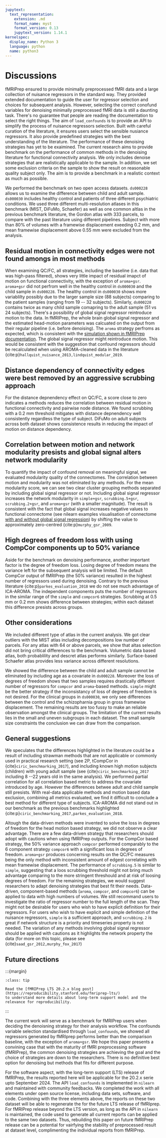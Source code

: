 ```yaml
---
jupytext:
  text_representation:
    extension: .md
    format_name: myst
    format_version: 0.13
    jupytext_version: 1.14.1
kernelspec:
  display_name: Python 3
  language: python
  name: python3
---
```


# Discussions

<!-- Take home message
- fMRIPrep does a good job 
- Quality control your data
- Choise of atlas doesn't impact the results much
- ICA-AROMA is not magical
 -->

fMRIPrep ensured to provide minimally preprocessed fMRI data and a large collection of nuisance regressors in the standard way.
They provided extended documentation to guide the user for regressor selection and choices for subsequent analysis.
However, selecting the correct conofund variables for denoising minimally preprocessed fMRI data is still a daunting task.
There's no guarantee that people are reading the documentation to select the right things. <!-- This sentence is too blunt and harsh -->
The aim of `load_confounds` is to provide an API to simplify the process of nuisance regressors selection.
Built with careful curation of the literature, it ensures users select the sensible nusiance regressors.
It also provide predefined strategies with the best understanding of the literature.
The performance of these denoising strategies has yet to be exaimined.
The current research aims to provide benchmark on the performance of common methods in the denoising literature for functional connectivity analysis.
We only includes denoise strategies that are realistically applicable to the sample.
In addition, we set some exclusion criteria on the sample to show the result on reasonable quality subject only.
The aim is to provide a benchmark in a realistic context as much as possible.

We performed the benchmark on two open access datasets.
`ds000228` allows us to examine the difference between child and adult sample.
`ds000030` includes healthy control and patients of three different psychiatric conditions.
We used three different multi-resolution atlases in this benchmark (MIST, DiFuMo, Schaefer)
as well as one common altlas in the previous benchmark literature,
the Gordon atlas with 333 parcels, to compare with the past literature using different pipelines.
Subject with more than 80% of volumes with a framewise displacement exeeding 0.2 mm, 
and mean framewise displacement above 0.55 mm were excluded from the analysis.

## Residual motion in connectivity edges were not found amongs in most methods
<!-- QC/FC -->
When examining QC/FC, all strategies, including the baseline (i.e. data that was high-pass filtered),
shows very little impact of residual imapct of motion on functional connectivity, with the exception of `aroma+gsr`.
`aroma+gsr` did not perfrom well in the healthy control in `ds000030` and the child sample in `ds000228`.
The healthy control in `ds000030` shows more variablilty possibly due to the larger sample size (88 subjects) comparing to the patient samples (ranging from 19 -- 32 subjects).
Similarly, `ds000228` contains twice as many child sample comapring to the adult sample (51 vs 24 subjects).
There's a possibility of global signal regressor reintroduce motion to the data.
In fMRIPrep, the whole brain global signal regressor and the estimated head-motion parameters was calcuated on the output from their regular pipeline (i.e. before denoising).
The `aroma` strategy perfroms as expected, which is consistent with the [simulation shown in fMRIPrep documentation](https://github.com/nipreps/fmriprep-notebooks/blob/9933a628dfb759dc73e61701c144d67898b92de0/05%20-%20Discussion%20AROMA%20confounds%20-%20issue-817%20%5BJ.%20Kent%5D.ipynb).
The global signal regressor might reintroduce motion. 
This would be consistent with the suggestion that confound regressors should be recalculated when using AROMA-cleaned data in the literature {cite:p}`hallquist_nuisance_2013,lindquist_modular_2019`.

## Distance dependency of connectivity edges were best removed by an aggressive scrubbing approach
<!-- Distance dependency -->
For the distance depnendency effect on QC/FC, a score close to zero indicates a methods reduces the correlation between residual motion in functional connectivity and pairwise node distance.
We found scrubbing with a 0.2 mm threshold mitigates with distance depnendency well consistently regardless the type of subject.
DiFuMo on adult subjects across both dataset shows consistence results in reducing the impact of motion on distance dependency.

## Correlation between motion and network modularity presists and global signal alters network modularity
<!-- network modularity -->
To quantify the impact of confound removal on meaningful signal, we evaluated modularity quality of the connectomes.
The correlation between motion and modularity was not eliminated by any methods.
For the mean modularity score, we can see two clear cluster grouping methods separated by including global signal regressor or not. 
Including global signal regressor increases the network modularity in `simple+gsr`, `scrubbing.5+gsr`, `scrubbing.2+gsr`, and `aroma+gsr` (with a smaller magnitude). 
The result is consistent with the fact that global signal increases negative values to functional connectome 
(see nilearn examples visualisation of connectome [with and without global signal regression](https://nilearn.github.io/stable/auto_examples/03_connectivity/plot_signal_extraction.html#the-impact-of-global-signal-removal))
by shifting the value to approximately zero-centred {cite:p}`murphy_gsr_2009`. 

## High degrees of freedom loss with using CompCor components up to 50% variance
<!-- dof loss -->
Aside for the benchmark on denoising performance, another important factor is the degree of freedom loss.
Losing degree of freedom means the variance left for the subsequent analysis will be limited.
The default CompCor output of fMRIPrep (the 50% variance) resulted in the highest number of regressors used during denoising. 
Contrary to the previous literature {cite:p}`parkes_evaluation_2018` we do not see much advantage of ICA-AROMA.
The independent components puts the number of regressors in the similar range of the `simple` and `compcor6` strategies.
Scrubbing at 0.5 mm or 0.2 mm shows difference between strategies; 
within each dataset this difference presists across groups.

## Other considerations
<!-- other things to consider -->
We included different type of atlas in the current analysis.
We got clear outliers with the MIST atlas including decompositions low number of parcels. 
For any atlas with 64 or above parcels, we show that altas selection did not bring critical differences to the benchmark.
Volumetric data based atlas, both probablility and descret atlas performs similarly.
Surface-based Schaefer atlas provides less variance across different resolutions.

We showed the difference between the child and adult sample cannot be eliminated by including age as a covariate in `ds000228`.
Moreover the loss of degrees of freedom shows that two samples requires drastically different number of regressors for `compcor` and `aroma`-based methods.
`simple` might be the better strategy if the inconsistancy of loss of degrees of freedom is not desired.
For the clinical groups in `ds000030`, we only see differences between the control and the schizopharnia group in gross framewise displacement.
The remaining results are too fussy to make an reliable observation amongst the clinical groups.
The limitation of the current results lies in the small and uneven subgroups in each dataset. 
The small sample size constraints the conclusion we can draw from the comparison. 

## General suggestions

We speculates that the differences highlighted in the literature could be a result of including strawman methods that are not applicable or commonly used in practical research setting (see 2P, tCompCor in {cite}`ciric_benchmarking_2017`), and including known high motion subjects (children) with young adult sample (see {cite}`ciric_benchmarking_2017` including 8 --22 years old in the same analysis). <!-- please help me with more diplomatic way of saying this -->
We performed partial correlation for all correlation based metric to address the covariate introduced by age.
However the differences betwee adult and child sample still presists. 
With real-data applicable methods and motion based data exclusion, combining all metrics evaluated, 
we find it difficult to conclude a best method for different type of subjects.
ICA-AROMA did not stand out in our benchmark as the previous benchmarks highlighted {cite:p}`ciric_benchmarking_2017,parkes_evaluation_2018`.

Altough the data-driven methods were invented to solve the loss in degrees of freedom for the head motion based strategy,
we did not observe a clear advantage. 
There are a few data-driven strategy that researchers should adopt with cautions when using fMRIPrep outputs.
For the CompCor based strategy, the 50% variance approach `compcor` performed comparably to the 6 component strategy `compcor6` with a significant loss in degrees of freedom. 
`aroma+gsr` produces concerning results on the QC/FC measures being the only method with inconsistent amount of edgest correlating with mean framewise displacement. 
The performance of `scrubbing.5` is similar to `simple`, suggesting that a loos scrubbing threshold might not bring much advantage comparing to the more stringent threshould and at risk of loosing degrees of freedom.
For the remaining strategies, we would suggest researchers to adapt denoising strategies that best fit their needs.
Data-driven, component-based methods (`aroma`, `compcor`, and `compcor6`) can be applied to data with high numbers of volumes. 
We still recommand users to investigate the ratio of regressor number to the full length of the scan.
They might not be desirable for users who wish to have explicit definition for their regressors.
For users who wish to have explicit and simple definition of the nuisance regressors, `simple` is a sufficient approach, and `scrubbing.2` is great if network structure is a priority and timeseries property is not needed. 
The variation of any methods involving global signal regressor should be applied with cautions as it highlights the network property the data (for more on this topic, please see {cite}`saad_gsr_2012,murphy_fox_2017`)


## Future directions

:::{margin}
```{admonition} fMRIPrep long-term support (LTS) release
:class: tip

Read the [fMRIPrep LTS 20.2.x blog post](https://reproducibility.stanford.edu/fmriprep-lts/) 
to understand more details about long-term support model and the relevance for reproducibility.
```
:::

<!-- send help PLZ -->

The current work will serve as a benchmark for fMRIPrep users when deciding the denoisning strategy for their analysis workflow.
The confounds variable selection standardised through `load_confounds`, we showed all regressors generated by fMRIprep performs better than the comparison baseline, with the exception of `aroma+gsr`. 
We hope this paper presents a convining case that with the maturity of fMRI preprocessing software (fMRIPrep), the common denoising strategies are achieving the goal and the choice of strategies are down to the researchers. 
There is no definitive best option for denoising but methods that fits for different purpose.

For the software aspect, with the long-term support (LTS) release of fMRIPrep, the results reported here will be applicable for the 20.2.x serie upto September 2024. 
The API `load_confounds` is implemented in `nilearn` and maintained with community feedbacks.
We completed the work with all elements under open source license, including data sets, software, and code.
Combining with the three elements above, 
the reports on these two dataset will be able to regenerate the for the future LTS release of fMRIprep.
For fMRIPrep release beyond the LTS version, as long as the API in `nilearn` is maintained,
the code used to generate all current reports can be applied to the same two datasets.
Thus, rebuilding this paper on future fMRIPrep release can be a potential for vairfying the stability of preprocessed result at dataset level, 
complimenting the individual reports from fMRIPrep. 
